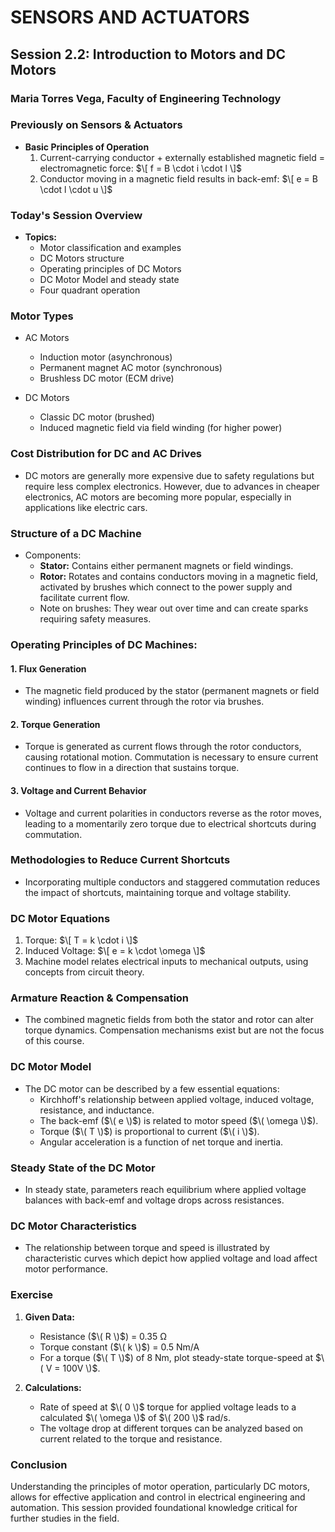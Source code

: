 # SENSORS AND ACTUATORS
## Session 2.2: Introduction to Motors and DC Motors
### Maria Torres Vega, Faculty of Engineering Technology

### Previously on Sensors & Actuators
- **Basic Principles of Operation**
  1. Current-carrying conductor + externally established magnetic field = electromagnetic force: 
     $\[
     f = B \cdot i \cdot l
     \]$
  2. Conductor moving in a magnetic field results in back-emf: 
     $\[
     e = B \cdot l \cdot u
     \]$

### Today's Session Overview
- **Topics:**
  - Motor classification and examples
  - DC Motors structure
  - Operating principles of DC Motors
  - DC Motor Model and steady state
  - Four quadrant operation

### Motor Types
- AC Motors
  - Induction motor (asynchronous)
  - Permanent magnet AC motor (synchronous)
  - Brushless DC motor (ECM drive)
  
- DC Motors
  - Classic DC motor (brushed)
  - Induced magnetic field via field winding (for higher power)

### Cost Distribution for DC and AC Drives
- DC motors are generally more expensive due to safety regulations but require less complex electronics. However, due to advances in cheaper electronics, AC motors are becoming more popular, especially in applications like electric cars.

### Structure of a DC Machine
- Components:
  - **Stator:** Contains either permanent magnets or field windings.
  - **Rotor:** Rotates and contains conductors moving in a magnetic field, activated by brushes which connect to the power supply and facilitate current flow.
  - Note on brushes: They wear out over time and can create sparks requiring safety measures.

### Operating Principles of DC Machines: 
#### 1. Flux Generation
- The magnetic field produced by the stator (permanent magnets or field winding) influences current through the rotor via brushes.

#### 2. Torque Generation
- Torque is generated as current flows through the rotor conductors, causing rotational motion. Commutation is necessary to ensure current continues to flow in a direction that sustains torque.

#### 3. Voltage and Current Behavior
- Voltage and current polarities in conductors reverse as the rotor moves, leading to a momentarily zero torque due to electrical shortcuts during commutation.

### Methodologies to Reduce Current Shortcuts
- Incorporating multiple conductors and staggered commutation reduces the impact of shortcuts, maintaining torque and voltage stability.

### DC Motor Equations
1. Torque:
   $\[
   T = k \cdot i
   \]$
2. Induced Voltage:
   $\[
   e = k \cdot \omega
   \]$
3. Machine model relates electrical inputs to mechanical outputs, using concepts from circuit theory.

### Armature Reaction & Compensation
- The combined magnetic fields from both the stator and rotor can alter torque dynamics. Compensation mechanisms exist but are not the focus of this course.

### DC Motor Model
- The DC motor can be described by a few essential equations:
  - Kirchhoff's relationship between applied voltage, induced voltage, resistance, and inductance.
  - The back-emf ($\( e \)$) is related to motor speed ($\( \omega \)$).
  - Torque ($\( T \)$) is proportional to current ($\( i \)$).
  - Angular acceleration is a function of net torque and inertia.

### Steady State of the DC Motor
- In steady state, parameters reach equilibrium where applied voltage balances with back-emf and voltage drops across resistances.

### DC Motor Characteristics
- The relationship between torque and speed is illustrated by characteristic curves which depict how applied voltage and load affect motor performance.

### Exercise
1. **Given Data:**
   - Resistance ($\( R \)$) = 0.35 Ω
   - Torque constant ($\( k \)$) = 0.5 Nm/A
   - For a torque ($\( T \)$) of 8 Nm, plot steady-state torque-speed at $\( V = 100V \)$.

2. **Calculations:**
   - Rate of speed at $\( 0 \)$ torque for applied voltage leads to a calculated $\( \omega \)$ of $\( 200 \)$ rad/s.
   - The voltage drop at different torques can be analyzed based on current related to the torque and resistance.

### Conclusion
Understanding the principles of motor operation, particularly DC motors, allows for effective application and control in electrical engineering and automation. This session provided foundational knowledge critical for further studies in the field.